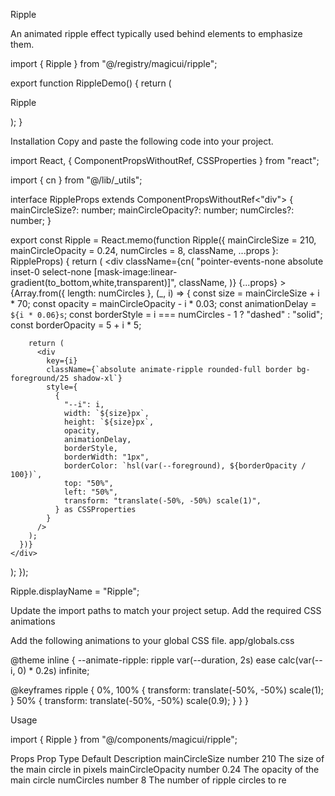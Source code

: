 Ripple

An animated ripple effect typically used behind elements to emphasize them.

import { Ripple } from "@/registry/magicui/ripple";
 
export function RippleDemo() {
  return (
    <div className="relative flex h-[500px] w-full flex-col items-center justify-center overflow-hidden rounded-lg border bg-background">
      <p className="z-10 whitespace-pre-wrap text-center text-5xl font-medium tracking-tighter text-white">
        Ripple
      </p>
      <Ripple />
    </div>
  );
}

Installation
Copy and paste the following code into your project.

import React, { ComponentPropsWithoutRef, CSSProperties } from "react";
 
import { cn } from "@/lib/_utils";

 
interface RippleProps extends ComponentPropsWithoutRef<"div"> {
  mainCircleSize?: number;
  mainCircleOpacity?: number;
  numCircles?: number;
}
 
export const Ripple = React.memo(function Ripple({
  mainCircleSize = 210,
  mainCircleOpacity = 0.24,
  numCircles = 8,
  className,
  ...props
}: RippleProps) {
  return (
    <div
      className={cn(
        "pointer-events-none absolute inset-0 select-none [mask-image:linear-gradient(to_bottom,white,transparent)]",
        className,
      )}
      {...props}
    >
      {Array.from({ length: numCircles }, (_, i) => {
        const size = mainCircleSize + i * 70;
        const opacity = mainCircleOpacity - i * 0.03;
        const animationDelay = `${i * 0.06}s`;
        const borderStyle = i === numCircles - 1 ? "dashed" : "solid";
        const borderOpacity = 5 + i * 5;
 
        return (
          <div
            key={i}
            className={`absolute animate-ripple rounded-full border bg-foreground/25 shadow-xl`}
            style={
              {
                "--i": i,
                width: `${size}px`,
                height: `${size}px`,
                opacity,
                animationDelay,
                borderStyle,
                borderWidth: "1px",
                borderColor: `hsl(var(--foreground), ${borderOpacity / 100})`,
                top: "50%",
                left: "50%",
                transform: "translate(-50%, -50%) scale(1)",
              } as CSSProperties
            }
          />
        );
      })}
    </div>
  );
});
 
Ripple.displayName = "Ripple";

Update the import paths to match your project setup.
Add the required CSS animations

Add the following animations to your global CSS file.
app/globals.css

@theme inline {
  --animate-ripple: ripple var(--duration, 2s) ease calc(var(--i, 0) * 0.2s)
    infinite;
 
  @keyframes ripple {
    0%,
    100% {
      transform: translate(-50%, -50%) scale(1);
    }
    50% {
      transform: translate(-50%, -50%) scale(0.9);
    }
  }
}

Usage

import { Ripple } from "@/components/magicui/ripple";

<div className="relative h-[500px] w-full overflow-hidden">
  <Ripple />
</div>

Props
Prop	Type	Default	Description
mainCircleSize	number	210	The size of the main circle in pixels
mainCircleOpacity	number	0.24	The opacity of the main circle
numCircles	number	8	The number of ripple circles to re